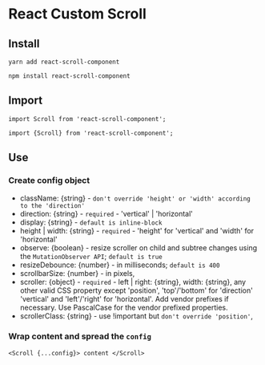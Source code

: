 # React Custom Scroll

## Install
```
yarn add react-scroll-component
```
```
npm install react-scroll-component
```

## Import
```
import Scroll from 'react-scroll-component';
```
```
import {Scroll} from 'react-scroll-component';
```

## Use

### Create config object
*   className: {string} - `don't override 'height' or 'width' according to the 'direction'`
*   direction: {string} - `required` - 'vertical' | 'horizontal'
*   display: {string} - `default is inline-block`
*   height | width: {string} - `required` - 'height' for 'vertical' and 'width' for 'horizontal'
*   observe: {boolean} - resize scroller on child and subtree changes using the `MutationObserver API`; `default is true`
*   resizeDebounce: {number} - in milliseconds; `default is 400`
*   scrollbarSize: {number} - in pixels,
*   scroller: {object} - `required` - left | right: {string}, width: {string}, any other valid CSS property
    except 'position', 'top'/'bottom' for 'direction' 'vertical' and 'left'/'right' for 'horizontal'.
    Add vendor prefixes if necessary. Use PascalCase for the vendor prefixed properties.
*   scrollerClass: {string} - use !important but `don't override 'position'`,

### Wrap content and spread the `config`
```
<Scroll {...config}> content </Scroll>
```
